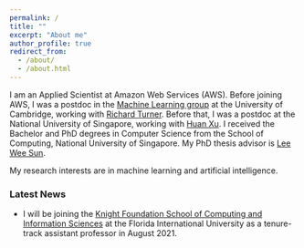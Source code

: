 ```yaml
---
permalink: /
title: ""
excerpt: "About me"
author_profile: true
redirect_from: 
  - /about/
  - /about.html
---
```


I am an Applied Scientist at Amazon Web Services (AWS). Before joining AWS, I was a postdoc in the [Machine Learning group](http://mlg.eng.cam.ac.uk/) at the University of Cambridge, working with [Richard Turner](http://cbl.eng.cam.ac.uk/Public/Turner/Turner). Before that, I was a postdoc at the National University of Singapore, working with [Huan Xu](https://scholar.google.com/citations?user=7vLwm84AAAAJ&hl=en). I received the Bachelor and PhD degrees in Computer Science from the School of Computing, National University of Singapore. My PhD thesis advisor is [Lee Wee Sun](https://www.comp.nus.edu.sg/~leews/).

My research interests are in machine learning and artificial intelligence.

### Latest News

- I will be joining the [Knight Foundation School of Computing and Information Sciences](https://www.cis.fiu.edu/) at the Florida International University as a tenure-track assistant professor in August 2021.
